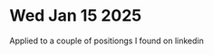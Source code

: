 # Wed Jan 15 2025
Applied to a couple of positiongs I found on linkedin [](./project-next-job-2024.md)
